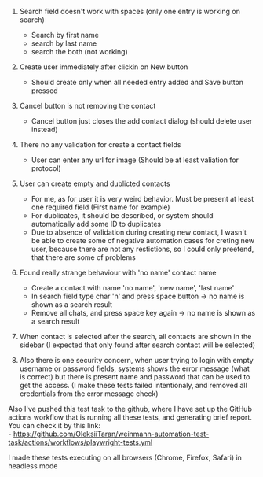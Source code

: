 1. Search field doesn't work with spaces (only one entry is working on search)
    - Search by first name
    - search by last name
    - search the both (not working)

2. Create user immediately after clickin on New button
    - Should create only when all needed entry added and Save button pressed

3. Cancel button is not removing the contact
    - Cancel button just closes the add contact dialog (should delete user instead)

4. There no any validation for create a contact fields
    - User can enter any url for image (Should be at least valiation for protocol)

5. User can create empty and dublicted contacts
    - For me, as for user it is very weird behavior. Must be present at least one required field (First name for example)
    - For dublicates, it should be described, or system should automatically add some ID to duplicates  
    - Due to absence of validation during creating new contact, I wasn't be able to create some of negative automation cases for creting new user, because there are not any restictions, so I could only preetend, that there are some of problems

6. Found really strange behaviour with 'no name' contact name
    - Create a contact with name 'no name', 'new name', 'last name'
    - In search field type char 'n' and press space button -> no name is shown as a search result
    - Remove all chats, and press space key again -> no name is shown as a search result

7. When contact is selected after the search, all contacts are shown in the sidebar (I expected that only found after search contact will be selected)

8. Also there is one security concern, when user trying to login with empty username or password fields, systems shows the error message (what is correct) but there is present name and password that can be used to get the access. (I make these tests failed intentionaly, and removed all credentials from the error message check)

Also I've pushed this test task to the github, where I have set up the GitHub actions workflow that is running all these tests, and generating brief report.  
You can check it by this link:  
    - https://github.com/OleksiiTaran/weinmann-automation-test-task/actions/workflows/playwright-tests.yml

I made these tests executing on all browsers (Chrome, Firefox, Safari) in headless mode